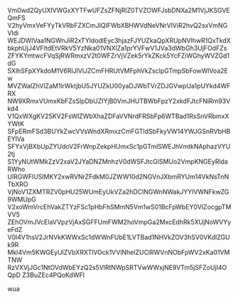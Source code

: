Vm0wd2QyUXlVWGxXYTFwUFZsZFNjRlZ0TVZOWFJsbDNXa2M1VjJKSGVEQmFS
V2hyVmxVeFYyTkVRbFZXCmJIQlFWbXBHWVdNeVNrVlViR2hvQ2sxVmNGVldi
WEJDWlVaa1NGWnJiR2xTYldodlEyc3hjazFJYUZkaQpXRUpNVlhwR1QxTkdX
bkphUjJ4VFltdEtVRkV5YzNka01VNXlZa1prYVFwV1JVa3dWbGh3UjFOdFZs
ZFYKYmtwcFVqSjRWRmxzV2t0WFZrVjVZek5rYkZKck5YcFZiWGhyWVZGd1dG
SXlhSFpXYkdoM1V6RlJlVlJZCmFHRUtVMFphVkZsclpGTmpSbFowWlVoa2Ew
MVZWalZhVlZaM1lrWktjbU5JYUZkU00yaDJWbTVrZDJGVwpUa1pUYkd4WFRX
NW9XRmxVUmxKbFZsSlpDbUZIYjB0VmJHUTBWbFpzY2xkdFJtcFNiRm93Vkd4
V1QxWXgKV25KV2FsWlZWbXhaZDFaVVNrdFRSbFp6WTBad1RsSnVRbmxXYWtK
SFpERmFSd3BUYkZwcVVsWndXRmxzCmFGTldSbFkyVW14YWJGSnRVbHBEYlVa
SFYxVjBXbUpZYUdoV2FrWnpZekpHUmxSc1pGTmlSWEJhVmtkNAphazVYU2tj
S1YyNUtWMkZzV2xaV2JYaDNZMnhzV0dWSFJtcGlSMUo2VmpKNGEyRldaRWho
UlRGWFlUSlMKY2xwRVNrZFdkM0JZWW10d2NGVnJXbmRYUm14VkNsTnNTbXRO
VjNoV1ZXMTRZV0pHU25WUmEyUkVZa2hDClNGWnNWakJYYlVWNFkwZG9WMUpG
V2xoWmVrcEhVakZTYzFSc1pHbFhSMmN5Vm1wS01BcFpWbEY0VlZocgpTMVV5
ZEhOVmJVcElaVVpzVjAxSGFFUmFWM2hoVmpGa2MxcEdhRk5XUjNoWVYyeFdZ
V0l4V1hsV2JrNVkKWWxSc1dWWnFUbE1LVTBad1NHVkZOV3hSV0VKdlZGUk9R
Mkl4Vm5KWGEyUlZVbXRXTlVOck1VVlNhelZUClRWVnNObFpWV2xKa01VMTNW
RzVXVjJGc1NtOVdWbEYzQ2s5VlRtNWpSRTVwWWxjNE9VTm5jSFZoUjI4OQpD
Z3BuZEc4PQoKdWFl

wua